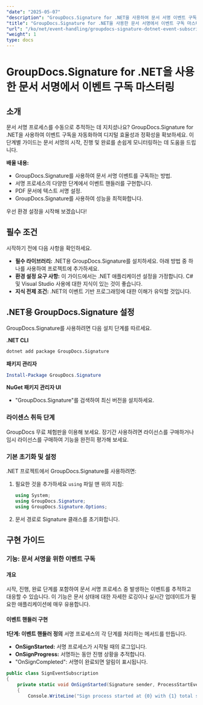 ```yaml
---
"date": "2025-05-07"
"description": "GroupDocs.Signature for .NET을 사용하여 문서 서명 이벤트 구독을 자동화하는 방법을 알아보세요. 서명 프로세스를 효율적으로 추적하고 모니터링하는 방법을 알아보세요."
"title": "GroupDocs.Signature for .NET을 사용한 문서 서명에서 이벤트 구독 마스터하기 | 단계별 가이드"
"url": "/ko/net/event-handling/groupdocs-signature-dotnet-event-subscription/"
"weight": 1
type: docs
---
```

# GroupDocs.Signature for .NET을 사용한 문서 서명에서 이벤트 구독 마스터링

## 소개

문서 서명 프로세스를 수동으로 추적하는 데 지치셨나요? GroupDocs.Signature for .NET을 사용하여 이벤트 구독을 자동화하여 디지털 효율성과 정확성을 확보하세요. 이 단계별 가이드는 문서 서명의 시작, 진행 및 완료를 손쉽게 모니터링하는 데 도움을 드립니다.

**배울 내용:**
- GroupDocs.Signature를 사용하여 문서 서명 이벤트를 구독하는 방법.
- 서명 프로세스의 다양한 단계에서 이벤트 핸들러를 구현합니다.
- PDF 문서에 텍스트 서명 설정.
- GroupDocs.Signature를 사용하여 성능을 최적화합니다.

우선 환경 설정을 시작해 보겠습니다!

## 필수 조건

시작하기 전에 다음 사항을 확인하세요.

- **필수 라이브러리:** .NET용 GroupDocs.Signature를 설치하세요. 아래 방법 중 하나를 사용하여 프로젝트에 추가하세요.
- **환경 설정 요구 사항:** 이 가이드에서는 .NET 애플리케이션 설정을 가정합니다. C# 및 Visual Studio 사용에 대한 지식이 있는 것이 좋습니다.
- **지식 전제 조건:** .NET의 이벤트 기반 프로그래밍에 대한 이해가 유익할 것입니다.

## .NET용 GroupDocs.Signature 설정

GroupDocs.Signature를 사용하려면 다음 설치 단계를 따르세요.

**.NET CLI**
```bash
dotnet add package GroupDocs.Signature
```

**패키지 관리자**
```powershell
Install-Package GroupDocs.Signature
```

**NuGet 패키지 관리자 UI**
- "GroupDocs.Signature"를 검색하여 최신 버전을 설치하세요.

### 라이센스 취득 단계

GroupDocs 무료 체험판을 이용해 보세요. 장기간 사용하려면 라이선스를 구매하거나 임시 라이선스를 구매하여 기능을 완전히 평가해 보세요.

### 기본 초기화 및 설정

.NET 프로젝트에서 GroupDocs.Signature를 사용하려면:
1. 필요한 것을 추가하세요 `using` 파일 맨 위의 지침:
   ```csharp
   using System;
   using GroupDocs.Signature;
   using GroupDocs.Signature.Options;
   ```
2. 문서 경로로 Signature 클래스를 초기화합니다.

## 구현 가이드

### 기능: 문서 서명을 위한 이벤트 구독

#### 개요

시작, 진행, 완료 단계를 포함하여 문서 서명 프로세스 중 발생하는 이벤트를 추적하고 대응할 수 있습니다. 이 기능은 문서 상태에 대한 자세한 로깅이나 실시간 업데이트가 필요한 애플리케이션에 매우 유용합니다.

#### 이벤트 핸들러 구현

**1단계: 이벤트 핸들러 정의**
서명 프로세스의 각 단계를 처리하는 메서드를 만듭니다.
- **OnSignStarted:** 서명 프로세스가 시작될 때의 로그입니다.
- **OnSignProgress:** 서명하는 동안 진행 상황을 추적합니다.
- "OnSignCompleted": 서명이 완료되면 알림이 표시됩니다.

```csharp
public class SignEventSubscription
{
    private static void OnSignStarted(Signature sender, ProcessStartEventArgs args)
    {
        Console.WriteLine("Sign process started at {0} with {1} total signatures to be put in document\